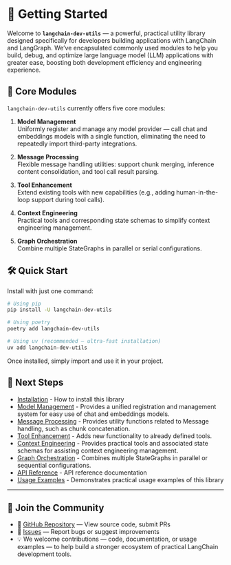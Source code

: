 # 🚀 Getting Started

Welcome to **`langchain-dev-utils`** — a powerful, practical utility library designed specifically for developers building applications with LangChain and LangGraph. We’ve encapsulated commonly used modules to help you build, debug, and optimize large language model (LLM) applications with greater ease, boosting both development efficiency and engineering experience.

## 📌 Core Modules

`langchain-dev-utils` currently offers five core modules:

1. **Model Management**  
   Uniformly register and manage any model provider — call chat and embeddings models with a single function, eliminating the need to repeatedly import third-party integrations.

2. **Message Processing**  
   Flexible message handling utilities: support chunk merging, inference content consolidation, and tool call result parsing.

3. **Tool Enhancement**  
   Extend existing tools with new capabilities (e.g., adding human-in-the-loop support during tool calls).

4. **Context Engineering**  
   Practical tools and corresponding state schemas to simplify context engineering management.

5. **Graph Orchestration**  
   Combine multiple StateGraphs in parallel or serial configurations.

## 🛠️ Quick Start

Install with just one command:

```bash
# Using pip
pip install -U langchain-dev-utils

# Using poetry
poetry add langchain-dev-utils

# Using uv (recommended — ultra-fast installation)
uv add langchain-dev-utils
```

Once installed, simply import and use it in your project.

## 📘 Next Steps

- [Installation](./installation.md) - How to install this library
- [Model Management](./model-management.md) - Provides a unified registration and management system for easy use of chat and embeddings models.
- [Message Processing](./message-processing.md) - Provides utility functions related to Message handling, such as chunk concatenation.
- [Tool Enhancement](./tool-enhancement.md) - Adds new functionality to already defined tools.
- [Context Engineering](./context-engineering.md) - Provides practical tools and associated state schemas for assisting context engineering management.
- [Graph Orchestration](./graph-orchestration.md) - Combines multiple StateGraphs in parallel or sequential configurations.
- [API Reference](./api-reference.md) - API reference documentation
- [Usage Examples](./example.md) - Demonstrates practical usage examples of this library

---

## 💬 Join the Community

- 🐙 [GitHub Repository](https://github.com/TBice123123/langchain-dev-utils) — View source code, submit PRs
- 🐞 [Issues](https://github.com/TBice123123/langchain-dev-utils/issues) — Report bugs or suggest improvements
- 💡 We welcome contributions — code, documentation, or usage examples — to help build a stronger ecosystem of practical LangChain development tools.
